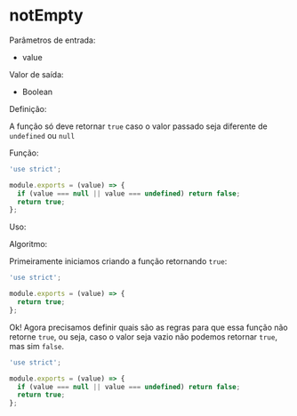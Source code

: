 # notEmpty

Parâmetros de entrada:

- value

Valor de saída:

- Boolean

Definição:

A função só deve retornar `true` caso o valor passado seja diferente de `undefined` ou `null`

Função:

```js
'use strict';

module.exports = (value) => {
  if (value === null || value === undefined) return false;
  return true;
};
```

Uso:



Algoritmo:

Primeiramente iniciamos criando a função retornando `true`:

```js
'use strict';

module.exports = (value) => {
  return true;
};
```

Ok! Agora precisamos definir quais são as regras para que essa função não retorne `true`, ou seja, caso o valor seja vazio não podemos retornar `true`, mas sim `false`.

```js
'use strict';

module.exports = (value) => {
  if (value === null || value === undefined) return false;
  return true;
};
```
